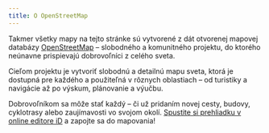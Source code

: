 ```yaml
---
title: O OpenStreetMap
---
```


Takmer všetky mapy na tejto stránke sú vytvorené z dát otvorenej mapovej databázy [OpenStreetMap](https://www.openstreetmap.org) – slobodného a komunitného projektu, do ktorého neúnavne prispievajú dobrovoľníci z celého sveta.

Cieľom projektu je vytvoriť slobodnú a detailnú mapu sveta, ktorá je dostupná pre každého a použiteľná v rôznych oblastiach – od turistiky a navigácie až po výskum, plánovanie a výučbu.

Dobrovoľníkom sa môže stať každý – či už pridaním novej cesty, budovy, cyklotrasy alebo zaujímavosti vo svojom okolí.
[Spustite si prehliadku v online editore iD](https://www.openstreetmap.org/edit?editor=id) a zapojte sa do mapovania!
